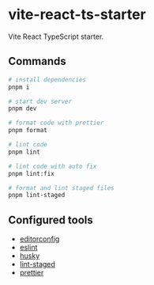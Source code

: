 # vite-react-ts-starter

Vite React TypeScript starter.

## Commands

```bash
# install dependencies
pnpm i

# start dev server
pnpm dev

# format code with prettier
pnpm format

# lint code
pnpm lint

# lint code with auto fix
pnpm lint:fix

# format and lint staged files
pnpm lint-staged
```

## Configured tools

- [editorconfig](https://editorconfig.org/)
- [eslint](https://eslint.org/)
- [husky](https://github.com/typicode/husky)
- [lint-staged](https://github.com/okonet/lint-staged)
- [prettier](https://prettier.io/)
